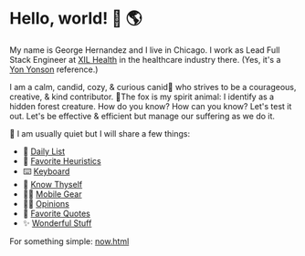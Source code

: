 # Hello, world! 👋 🌎

My name is George Hernandez and I live in Chicago. I work as Lead Full Stack Engineer at [XIL Health](https://xilhealth.com) in the healthcare industry there. (Yes, it's a [Yon Yonson](https://en.wikipedia.org/wiki/Yon_Yonson) reference.)

I am a calm, candid, cozy, & curious canid🦊 who strives to be a courageous, creative, & kind contributor. 🦊The fox is my spirit animal: I identify as a hidden forest creature. How do you know? How can you know? Let's test it out. Let's be effective & efficient but manage our suffering as we do it.

🦊 I am usually quiet but I will share a few things:

- 🍞 [Daily List](DailyList.md)
- 🌱 [Favorite Heuristics](Heuristics.md)
- ⌨️ [Keyboard](Keyboard.md)
- 🦊 [Know Thyself](KnowThyself.md)
- 🚶🏽 [Mobile Gear](MobileGear.md)
- 🤌🏽 [Opinions](Opinions.md)
- 💬 [Favorite Quotes](Quotes.md)
- ✨ [Wonderful Stuff](Wonderful.md)

For something simple: [now.html](now.html)

<!-- Several of my pages have table of contents manged in Visual Studio Code with the "Markdown All In One" extension.  -->
